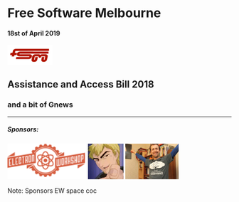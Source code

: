 # Free Software Melbourne
#### 18st of April 2019
<img src=slides/img/FSM_logo.png width="20%">

## Assistance and Access Bill 2018

### and a bit of Gnews

<hr />

##### Sponsors:

<img src=slides/img/EW.png height="80px">
<img src=slides/img/AdamBolte.png height="80px">
<img src=slides/img/stumbles_small.jpg height="80px">

Note:
Sponsors
EW space
coc

